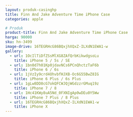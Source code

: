 ```yaml
---
layout: produk-casinghp
title: Finn And Jake Adventure Time iPhone Case
categories: apple

# Produk
product-title: Finn And Jake Adventure Time iPhone Case
harga: 90000
sku: hn-3499
image-drive: 16TEGRHcG86BQxjhXQxZ-ILXdN1EWA1-w
gallery:
  - url: 1OcIlTiDfZSsMlXG8ZAfQrbKikwdgsoLu
    title: iPhone 5 / 5s / SE
  - url: 1bn0d7h01Kp0jdavNCs6PCnQhctzTaF6b
    title: iPhone 6 / 6s
  - url: 1jVzIy9crd4OhvbfHJXB-Oc6G55BwZ8IG
    title: iPhone 6 Plus / 6s Plus
  - url: 1gLw8DD8cG7okQFCWJQjWGdzzrGMuq19z
    title: iPhone 7 / 8
  - url: 1Hc41KWy8uA5Nd_0FXNIgAp0wDEu0Y5Ww
    title: iPhone 7 Plus / 8 Plus
  - url: 16TEGRHcG86BQxjhXQxZ-ILXdN1EWA1-w
    title: iPhone X
---
```

